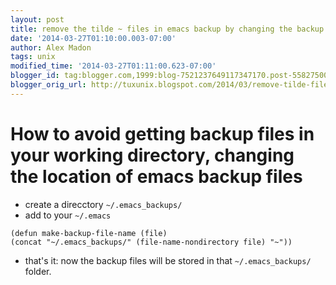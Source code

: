 ```yaml
---
layout: post
title: remove the tilde ~ files in emacs backup by changing the backup location
date: '2014-03-27T01:10:00.003-07:00'
author: Alex Madon
tags: unix 
modified_time: '2014-03-27T01:11:00.623-07:00'
blogger_id: tag:blogger.com,1999:blog-7521237649117347170.post-5582750065344306334
blogger_orig_url: http://tuxunix.blogspot.com/2014/03/remove-tilde-files-in-emacs-backup-by.html
---
```


# How to avoid getting backup files in your working directory, changing the location of emacs backup files

* create a direcctory `~/.emacs_backups/`
* add to your `~/.emacs`

```
(defun make-backup-file-name (file)
(concat "~/.emacs_backups/" (file-name-nondirectory file) "~"))
```

* that's it: now the backup files will be stored in that `~/.emacs_backups/` folder.